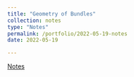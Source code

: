 ```yaml
---
title: "Geometry of Bundles"
collection: notes
type: "Notes"
permalink: /portfolio/2022-05-19-notes
date: 2022-05-19

---
```

[Notes](https://drive.google.com/drive/folders/1PAvCsOjoBcQmoNcF8A61sxXs1NHNpp2S)
